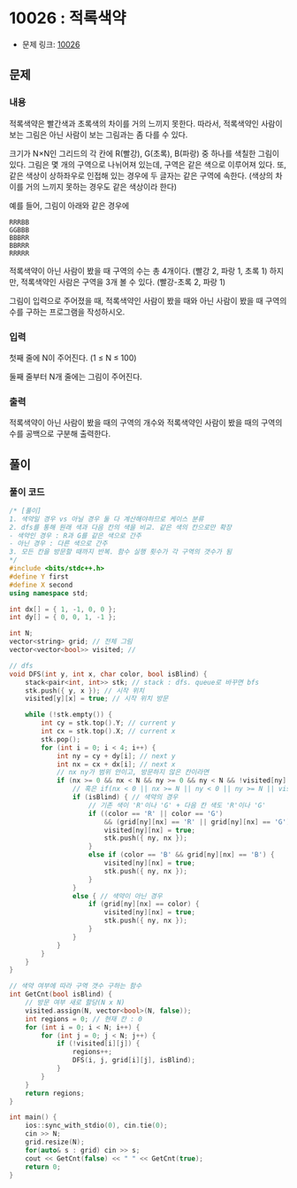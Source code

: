 # 10026 : 적록색약
- 문제 링크: [10026](https://www.acmicpc.net/problem/10026)

## 문제
### 내용
적록색약은 빨간색과 초록색의 차이를 거의 느끼지 못한다. 따라서, 적록색약인 사람이 보는 그림은 아닌 사람이 보는 그림과는 좀 다를 수 있다.

크기가 N×N인 그리드의 각 칸에 R(빨강), G(초록), B(파랑) 중 하나를 색칠한 그림이 있다. 그림은 몇 개의 구역으로 나뉘어져 있는데, 구역은 같은 색으로 이루어져 있다. 또, 같은 색상이 상하좌우로 인접해 있는 경우에 두 글자는 같은 구역에 속한다. (색상의 차이를 거의 느끼지 못하는 경우도 같은 색상이라 한다)

예를 들어, 그림이 아래와 같은 경우에
```
RRRBB
GGBBB
BBBRR
BBRRR
RRRRR
```
적록색약이 아닌 사람이 봤을 때 구역의 수는 총 4개이다. (빨강 2, 파랑 1, 초록 1) 하지만, 적록색약인 사람은 구역을 3개 볼 수 있다. (빨강-초록 2, 파랑 1)

그림이 입력으로 주어졌을 때, 적록색약인 사람이 봤을 때와 아닌 사람이 봤을 때 구역의 수를 구하는 프로그램을 작성하시오.

### 입력
첫째 줄에 N이 주어진다. (1 ≤ N ≤ 100)

둘째 줄부터 N개 줄에는 그림이 주어진다.

### 출력
적록색약이 아닌 사람이 봤을 때의 구역의 개수와 적록색약인 사람이 봤을 때의 구역의 수를 공백으로 구분해 출력한다.

## 풀이
### 풀이 코드
```cpp
/* [풀이]
1. 색약일 경우 vs 아닐 경우 둘 다 계산해야하므로 케이스 분류
2. dfs를 통해 원래 색과 다음 칸의 색을 비교. 같은 색의 칸으로만 확장
- 색약인 경우 : R과 G를 같은 색으로 간주
- 아닌 경우 : 다른 색으로 간주
3. 모든 칸을 방문할 때까지 반복. 함수 실행 횟수가 각 구역의 갯수가 됨
*/
#include <bits/stdc++.h>
#define Y first
#define X second
using namespace std;

int dx[] = { 1, -1, 0, 0 };
int dy[] = { 0, 0, 1, -1 };

int N;
vector<string> grid; // 전체 그림
vector<vector<bool>> visited; // 

// dfs
void DFS(int y, int x, char color, bool isBlind) {
    stack<pair<int, int>> stk; // stack : dfs. queue로 바꾸면 bfs
    stk.push({ y, x }); // 시작 위치
    visited[y][x] = true; // 시작 위치 방문

    while (!stk.empty()) {
        int cy = stk.top().Y; // current y
        int cx = stk.top().X; // current x
        stk.pop();
        for (int i = 0; i < 4; i++) {
            int ny = cy + dy[i]; // next y
            int nx = cx + dx[i]; // next x
            // nx ny가 범위 안이고, 방문하지 않은 칸이라면
            if (nx >= 0 && nx < N && ny >= 0 && ny < N && !visited[ny][nx]) {
                // 혹은 if(nx < 0 || nx >= N || ny < 0 || ny >= N || visited[ny][nx]) continue;로 대체 가능
                if (isBlind) { // 색약의 경우
                    // 기존 색이 'R'이나 'G' + 다음 칸 색도 'R'이나 'G'
                    if ((color == 'R' || color == 'G') 
                        && (grid[ny][nx] == 'R' || grid[ny][nx] == 'G')) {
                        visited[ny][nx] = true;
                        stk.push({ ny, nx });
                    }
                    else if (color == 'B' && grid[ny][nx] == 'B') {
                        visited[ny][nx] = true;
                        stk.push({ ny, nx });
                    }
                }
                else { // 색약이 아닌 경우
                    if (grid[ny][nx] == color) {
                        visited[ny][nx] = true;
                        stk.push({ ny, nx });
                    }
                }
            }
        }
    }
}

// 색약 여부에 따라 구역 갯수 구하는 함수
int GetCnt(bool isBlind) {
    // 방문 여부 새로 할당(N x N)
    visited.assign(N, vector<bool>(N, false));
    int regions = 0; // 현재 칸 : 0
    for (int i = 0; i < N; i++) {
        for (int j = 0; j < N; j++) {
            if (!visited[i][j]) {
                regions++;
                DFS(i, j, grid[i][j], isBlind);
            }
        }
    }
    return regions;
}

int main() {
    ios::sync_with_stdio(0), cin.tie(0);
    cin >> N;
    grid.resize(N);
    for(auto& s : grid) cin >> s;
    cout << GetCnt(false) << " " << GetCnt(true);
    return 0;
}
```
